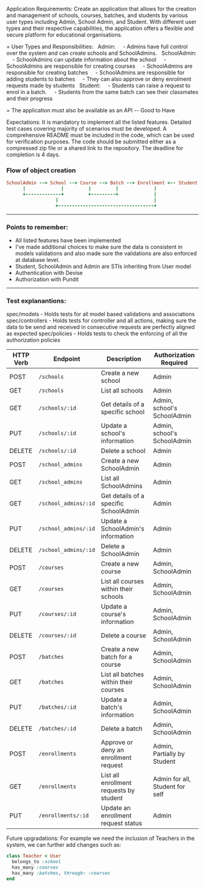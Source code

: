 Application Requirements:
Create an application that allows for the creation and management of schools, courses, batches, and students by various user types including Admin, School Admin, and Student. With different user types and their respective capabilities, the application offers a flexible and secure platform for educational organisations.

= User Types and Responsibilities:
  Admin:
    - Admins have full control over the system and can create schools and SchoolAdmins.
  SchoolAdmin:
    - SchoolAdmins can update information about the school
    - SchoolAdmins are responsible for creating courses
    - SchoolAdmins are responsible for creating batches
    - SchoolAdmins are responsible for adding students to batches
    - They can also approve or deny enrolment requests made by students
  Student:
    - Students can raise a request to enrol in a batch.
    - Students from the same batch can see their classmates and their progress

= The application must also be available as an API -- Good to Have

Expectations:
It is mandatory to implement all the listed features.
Detailed test cases covering majority of scenarios must be developed.
A comprehensive README must be included in the code, which can be used for verification purposes.
The code should be submitted either as a compressed zip file or a shared link to the repository.
The deadline for completion is 4 days.

### Flow of object creation

```ruby
SchoolAdmin --> School --> Course --> Batch --> Enrollment <-- Student
      |             |         |         |             |
      +-------------+         +---------+             |
                  |                                   |
                  +-----------------------------------+
```

---

### Points to remember:
- All listed features have been implemented
- I've made additional choices to make sure the data is consistent in models validations and also made sure the validations are also enforced at database level.
- Student, SchoolAdmin and Admin are STIs inheriting from User model
- Authentication with Devise
- Authorization with Pundit

---

### Test explanantions:
  spec/models - Holds tests for all model based validations and associations
  spec/controllers - Holds tests for controller and all actions, making sure the data to be send and received in consecutive requests are perfectly aligned as expected
  spec/policies - Holds tests to check the enforcing of all the authorization policies


| HTTP Verb | Endpoint                | Description                               | Authorization Required          |
|-----------|-------------------------|-------------------------------------------|---------------------------------|
| POST      | `/schools`              | Create a new school                       | Admin                           |
| GET       | `/schools`              | List all schools                          | Admin                           |
| GET       | `/schools/:id`          | Get details of a specific school          | Admin, school's SchoolAdmin     |
| PUT       | `/schools/:id`          | Update a school's information             | Admin, school's SchoolAdmin     |
| DELETE    | `/schools/:id`          | Delete a school                           | Admin                           |
| POST      | `/school_admins`        | Create a new SchoolAdmin                  | Admin                           |
| GET       | `/school_admins`        | List all SchoolAdmins                     | Admin                           |
| GET       | `/school_admins/:id`    | Get details of a specific SchoolAdmin     | Admin                           |
| PUT       | `/school_admins/:id`    | Update a SchoolAdmin's information        | Admin                           |
| DELETE    | `/school_admins/:id`    | Delete a SchoolAdmin                      | Admin                           |
| POST      | `/courses`              | Create a new course                       | Admin, SchoolAdmin              |
| GET       | `/courses`              | List all courses within their schools     | Admin, SchoolAdmin              |
| PUT       | `/courses/:id`          | Update a course's information             | Admin, SchoolAdmin              |
| DELETE    | `/courses/:id`          | Delete a course                           | Admin, SchoolAdmin              |
| POST      | `/batches`              | Create a new batch for a course           | Admin, SchoolAdmin              |
| GET       | `/batches`              | List all batches within their courses     | Admin, SchoolAdmin              |
| PUT       | `/batches/:id`          | Update a batch's information              | Admin, SchoolAdmin              |
| DELETE    | `/batches/:id`          | Delete a batch                            | Admin, SchoolAdmin              |
| POST      | `/enrollments`          | Approve or deny an enrollment request     | Admin, Partially by Student     |
| GET       | `/enrollments`          | List all enrollment requests by student   | Admin for all, Student for self |
| PUT       | `/enrollments/:id`      | Update an enrollment request status       | Admin                           |


Future upgradations:
For example we need the inclusion of Teachers in the system, we can further add changes such as:

```ruby
class Teacher < User
  belongs_to :school
  has_many :courses
  has_many :batches, through: :courses
end
```
